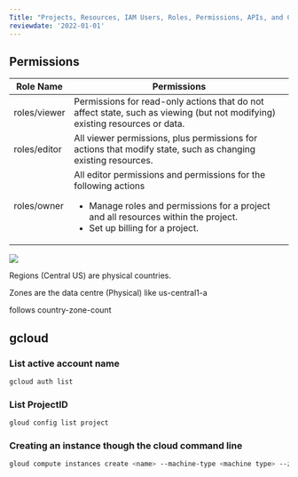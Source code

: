 ```yaml
---
Title: "Projects, Resources, IAM Users, Roles, Permissions, APIs, and Cloud Shell"
reviewdate: '2022-01-01'
---
```


## Permissions


| Role Name    | Permissions                                                                                                                                                                                               |
|--------------|-----------------------------------------------------------------------------------------------------------------------------------------------------------------------------------------------------------|
| roles/viewer | Permissions for read-only actions that do not affect state, such as viewing (but not modifying) existing resources or data.                                                                               |
| roles/editor | All viewer permissions, plus permissions for actions that modify state, such as changing existing resources.                                                                                              |
| roles/owner  | All editor permissions and permissions for the following actions <ul><li>Manage roles and permissions for a project and all resources within the project.</li><li>Set up billing for a project.</li></ul> |

![](https://cdn.qwiklabs.com/BErmNT8ZIzd5yqxO0lEJj8lAlKT3jKC%2BtI%2Byj3OSKDA%3D)


Regions (Central US) are physical countries.

Zones are the data centre (Physical) like us-central1-a

follows country-zone-count


## gcloud

### List active account name

```bash
gcloud auth list
```

### List ProjectID
```bash
gloud config list project
```

### Creating an instance though the cloud command line

```bash
gloud compute instances create <name> --machine-type <machine type> --zone <see zone location>
```

